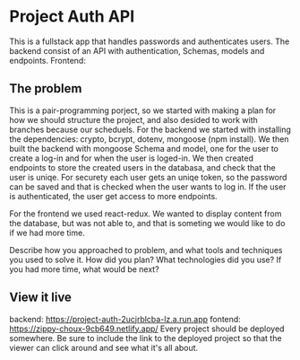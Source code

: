 # Project Auth API

This is a fullstack app that handles passwords and authenticates users. The backend consist of an API with authentication, Schemas, models and endpoints. 
Frontend:

## The problem

This is a pair-programming porject, so we started with making a plan for how we should structure the project, and also desided to work with branches because our scheduels. 
For the backend we started with installing the dependencies: crypto, bcrypt, dotenv, mongoose (npm install). We then built the backend with mongoose Schema and model, one for the user to create a log-in and for when the user is loged-in. We then created endpoints to store the created users in the databasa, and check that the user is uniqe. For securety each user gets an uniqe token, so the password can be saved and that is checked when the user wants to log in. If the user is authenticated, the user get access to more endpoints.

For the frontend we used react-redux. 
We wanted to display content from the database, but was not able to, and that is someting we would like to do if we had more time.

Describe how you approached to problem, and what tools and techniques you used to solve it. How did you plan? What technologies did you use? If you had more time, what would be next?

## View it live
backend: https://project-auth-2ucjrblcba-lz.a.run.app
fontend: https://zippy-choux-9cb649.netlify.app/
Every project should be deployed somewhere. Be sure to include the link to the deployed project so that the viewer can click around and see what it's all about.
